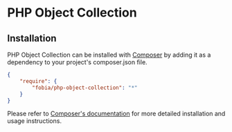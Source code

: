 # PHP Object Collection

## Installation

PHP Object Collection can be installed with [Composer](http://getcomposer.org)
by adding it as a dependency to your project's composer.json file.

```json
{
    "require": {
        "fobia/php-object-collection": "*"
    }
}
```

Please refer to [Composer's documentation](https://github.com/composer/composer/blob/master/doc/00-intro.md#introduction)
for more detailed installation and usage instructions.
